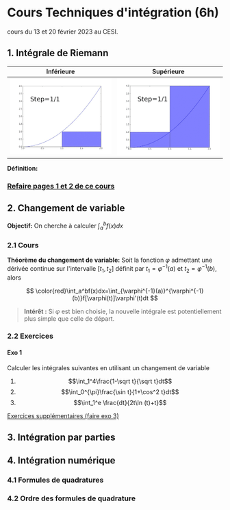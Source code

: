 # Cours Techniques d'intégration (6h)

cours du 13 et 20 février 2023 au CESI.

## 1. Intégrale de Riemann
Inférieure             | Supérieure
:-------------------------:|:-------------------------:
![](https://raw.githubusercontent.com/antoineperrot/cesi-maths/main/ets/data/Riemann_Integration_and_Darboux_Lower_Sums.gif)  |  ![](https://raw.githubusercontent.com/antoineperrot/cesi-maths/main/ets/data/Riemann_Integration_and_Darboux_Upper_Sums.gif)

__Définition:__

### [Refaire pages 1 et 2 de ce cours](https://github.com/antoineperrot/cesi-maths/blob/main/notes%20de%20cours/methodes_numeriques.pdf)




## 2. Changement de variable

__Objectif:__ On cherche à calculer 
$\int_a^bf(x)dx$

### 2.1 Cours
__Théorème du changement de variable:__
Soit la fonction $\varphi$ admettant une dérivée continue sur l'intervalle $[t_1, t_2]$ définit par $t_1 = \varphi^{-1}(a)$ et $t_2 = \varphi^{-1}(b)$, alors

$$
\color{red}\int_a^bf(x)dx=\int_{\varphi^{-1}(a)}^{\varphi^{-1}(b)}f[\varphi(t)]\varphi'(t)dt
$$

> __Intérêt :__ Si $\varphi$ est bien choisie, la nouvelle intégrale est  potentiellement plus simple que celle de départ.

### 2.2 Exercices

#### Exo 1

Calculer les intégrales suivantes en utilisant un changement de variable

1. $$\int_1^4\frac{1-\sqrt t}{\sqrt t}dt$$
1. $$\int_0^{\pi}\frac{\sin t}{1+\cos^2 t}dt$$
1. $$\int_1^e \frac{dt}{2t\ln (t)+t}$$

[Exercices supplémentaires (faire exo 3)](https://www.i2m.univ-amu.fr/perso/clothilde.melot/_media/enseignement:correction_complete_integration.pdf)
## 3. Intégration par parties

## 4. Intégration numérique

### 4.1 Formules de quadratures
### 4.2 Ordre des formules de quadrature



